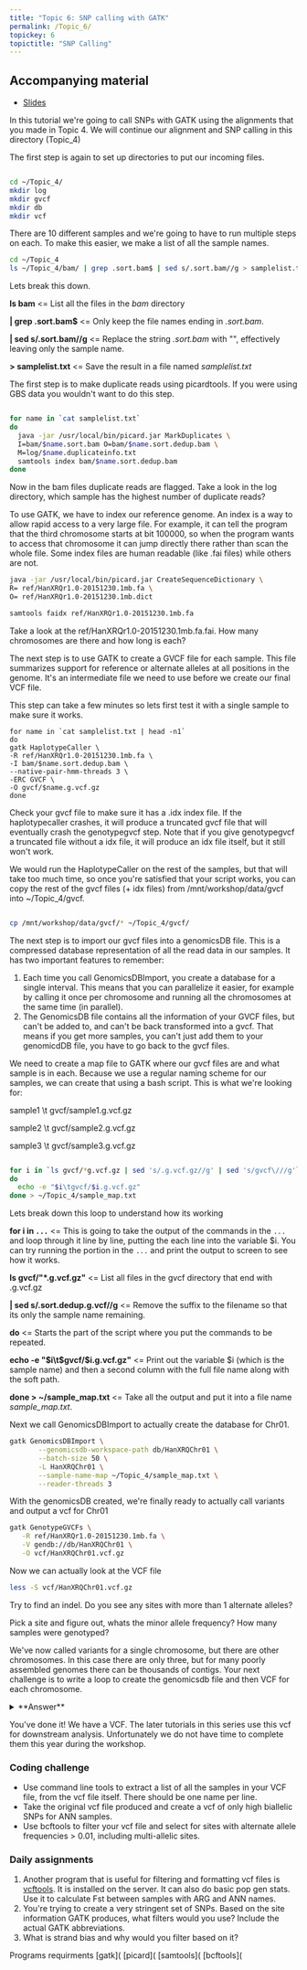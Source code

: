 ```yaml
---
title: "Topic 6: SNP calling with GATK"
permalink: /Topic_6/
topickey: 6
topictitle: "SNP Calling"
---
```


## Accompanying material
* [Slides](./Topic_6.pdf)

In this tutorial we're going to call SNPs with GATK using the alignments that you made in Topic 4. We will continue our alignment and SNP calling in this directory (Topic_4)

The first step is again to set up directories to put our incoming files.
```bash

cd ~/Topic_4/
mkdir log
mkdir gvcf
mkdir db
mkdir vcf
```

There are 10 different samples and we're going to have to run multiple steps on each. To make this easier, we make a list of all the sample names.
```bash
cd ~/Topic_4
ls ~/Topic_4/bam/ | grep .sort.bam$ | sed s/.sort.bam//g > samplelist.txt
```
Lets break this down. 

**ls bam** <= List all the files in the _bam_ directory

**\| grep .sort.bam$** <= Only keep the file names ending in _.sort.bam_.

**\| sed s/.sort.bam//g** <= Replace the string _.sort.bam_ with "", effectively leaving only the sample name.

**> samplelist.txt** <= Save the result in a file named _samplelist.txt_


The first step is to make duplicate reads using picardtools. If you were using GBS data you wouldn't want to do this step.

```bash

for name in `cat samplelist.txt` 
do
  java -jar /usr/local/bin/picard.jar MarkDuplicates \
  I=bam/$name.sort.bam O=bam/$name.sort.dedup.bam \
  M=log/$name.duplicateinfo.txt
  samtools index bam/$name.sort.dedup.bam
done 

```

Now in the bam files duplicate reads are flagged. Take a look in the log directory, which sample has the highest number of duplicate reads?


To use GATK, we have to index our reference genome. An index is a way to allow rapid access to a very large file. For example, it can tell the program that the third chromosome starts at bit 100000, so when the program wants to access that chromosome it can jump directly there rather than scan the whole file. Some index files are human readable (like .fai files) while others are not.
```bash
java -jar /usr/local/bin/picard.jar CreateSequenceDictionary \
R= ref/HanXRQr1.0-20151230.1mb.fa \
O= ref/HanXRQr1.0-20151230.1mb.dict

samtools faidx ref/HanXRQr1.0-20151230.1mb.fa
```
Take a look at the ref/HanXRQr1.0-20151230.1mb.fa.fai. How many chromosomes are there and how long is each? 

The next step is to use GATK to create a GVCF file for each sample. This file summarizes support for reference or alternate alleles at all positions in the genome. It's an intermediate file we need to use before we create our final VCF file.

This step can take a few minutes so lets first test it with a single sample to make sure it works.
```
for name in `cat samplelist.txt | head -n1` 
do 
gatk HaplotypeCaller \
-R ref/HanXRQr1.0-20151230.1mb.fa \
-I bam/$name.sort.dedup.bam \
--native-pair-hmm-threads 3 \
-ERC GVCF \
-O gvcf/$name.g.vcf.gz 
done
```
Check your gvcf file to make sure it has a .idx index file. If the haplotypecaller crashes, it will produce a truncated gvcf file that will eventually crash the genotypegvcf step. Note that if you give genotypegvcf a truncated file without a idx file, it will produce an idx file itself, but it still won't work.

We would run the HaplotypeCaller on the rest of the samples, but that will take too much time, so once you're satisfied that your script works, you can copy the rest of the gvcf files (+ idx files) from /mnt/workshop/data/gvcf into ~/Topic_4/gvcf.

```bash

cp /mnt/workshop/data/gvcf/* ~/Topic_4/gvcf/

```

The next step is to import our gvcf files into a genomicsDB file. This is a compressed database representation of all the read data in our samples. It has two important features to remember:

1. Each time you call GenomicsDBImport, you create a database for a single interval. This means that you can parallelize it easier, for example by calling it once per chromosome and running all the chromosomes at the same time (in parallel).
2. The GenomicsDB file contains all the information of your GVCF files, but can't be added to, and can't be back transformed into a gvcf. That means if you get more samples, you can't just add them to your genomicdDB file, you have to go back to the gvcf files.


We need to create a map file to GATK where our gvcf files are and what sample is in each. Because we use a regular naming scheme for our samples, we can create that using a bash script.
This is what we're looking for:

sample1 \t gvcf/sample1.g.vcf.gz

sample2 \t gvcf/sample2.g.vcf.gz

sample3 \t gvcf/sample3.g.vcf.gz

```bash

for i in `ls gvcf/*g.vcf.gz | sed 's/.g.vcf.gz//g' | sed 's/gvcf\///g'`
do
  echo -e "$i\tgvcf/$i.g.vcf.gz"
done > ~/Topic_4/sample_map.txt

```

Lets break down this loop to understand how its working 

**for i in `...`** <= This is going to take the output of the commands in the `...` and loop through it line by line, putting the each line into the variable $i. You can try running the portion in the `...` and print the output to screen to see how it works.

**ls gvcf/"*.g.vcf.gz"** <= List all files in the gvcf directory that end with .g.vcf.gz

**\| sed s/.sort.dedup.g.vcf//g** <= Remove the suffix to the filename so that its only the sample name remaining.

**do** <= Starts the part of the script where you put the commands to be repeated.

**echo -e "$i\t$gvcf/$i.g.vcf.gz"** <= Print out the variable $i (which is the sample name) and then a second column with the full file name along with the soft path.

**done > ~/sample_map.txt** <= Take all the output and put it into a file name _sample_map.txt_.


Next we call GenomicsDBImport to actually create the database for Chr01.
```bash
gatk GenomicsDBImport \
       --genomicsdb-workspace-path db/HanXRQChr01 \
       --batch-size 50 \
       -L HanXRQChr01 \
       --sample-name-map ~/Topic_4/sample_map.txt \
       --reader-threads 3
```

With the genomicsDB created, we're finally ready to actually call variants and output a vcf for Chr01
```bash
gatk GenotypeGVCFs \
   -R ref/HanXRQr1.0-20151230.1mb.fa \
   -V gendb://db/HanXRQChr01 \
   -O vcf/HanXRQChr01.vcf.gz
```
Now we can actually look at the VCF file

```bash
less -S vcf/HanXRQChr01.vcf.gz
```

Try to find an indel. Do you see any sites with more than 1 alternate alleles? 

Pick a site and figure out, whats the minor allele frequency? How many samples were genotyped? 

We've now called variants for a single chromosome, but there are other chromosomes. In this case there are only three, but for many poorly assembled genomes there can be thousands of contigs. Your next challenge is to write a loop to create the genomicsdb file and then VCF for each chromosome. 

<details>
<summary markdown="span">**Answer**
</summary>
```bash
grep \> ref/HanXRQr1.0-20151230.1mb.fa | sed 's/>//g' > Chr.names
for chr in `cat Chr.names | tail -n2`
do
gatk GenomicsDBImport \
       --genomicsdb-workspace-path db/$chr \
       --batch-size 50 \
       -L $chr \
       --sample-name-map ~/Topic_4/sample_map.txt \
       --reader-threads 3

#With the genomicsDB created, we're finally ready to actually call variants and output a vcf for Chr01

gatk GenotypeGVCFs \
   -R ref/HanXRQr1.0-20151230.1mb.fa \
   -V gendb://db/$chr \
   -O vcf/$chr.vcf.gz
done
```


Once you have three VCF files, one for each chromosome, you can concatenate them together to make a single VCF file. We're going to use _bcftools_ which is a very fast program for manipulating vcfs as well as bcfs (the binary version of a vcf).

```bash

bcftools concat \
  vcf/HanXRQChr01.vcf.gz \
  vcf/HanXRQChr02.vcf.gz \
  vcf/HanXRQChr03.vcf.gz \
  -O z > vcf/full_genome.vcf.gz

```
</details>
  
You've done it! We have a VCF. The later tutorials in this series use this vcf for downstream analysis. Unfortunately we do not have time to complete them this year during the workshop.

### Coding challenge
* Use command line tools to extract a list of all the samples in your VCF file, from the vcf file itself. There should be one name per line.
* Take the original vcf file produced and create a vcf of only high biallelic SNPs for ANN samples. 
* Use bcftools to filter your vcf file and select for sites with alternate allele frequencies > 0.01, including multi-allelic sites. 

### Daily assignments
1. Another program that is useful for filtering and formatting vcf files is [vcftools](https://vcftools.github.io/index.html). It is installed on the server. It can also do basic pop gen stats. Use it to calculate Fst between samples with ARG and ANN names.
2. You're trying to create a very stringent set of SNPs. Based on the site information GATK produces, what filters would you use? Include the actual GATK abbreviations.
3. What is strand bias and why would you filter based on it?

Programs requirments
[gatk](
[picard](
[samtools](
[bcftools](

